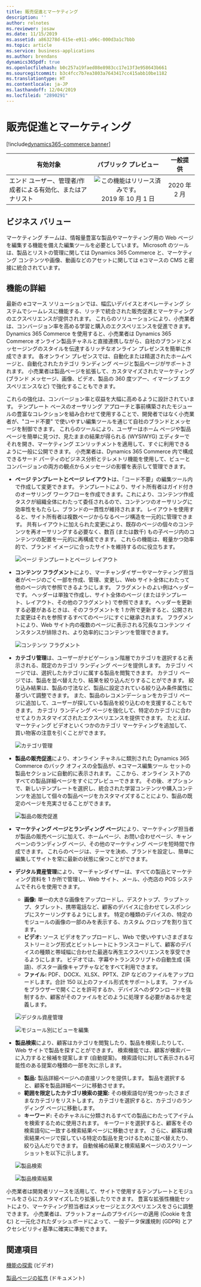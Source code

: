```yaml
---
title: 販売促進とマーケティング
description: ''
author: relnotes
ms.reviewer: josaw
ms.date: 11/15/2019
ms.assetid: a863278d-615e-e911-a96c-000d3a1c7bbb
ms.topic: article
ms.service: business-applications
ms.author: brendans
dynamics365pdf: true
ms.openlocfilehash: b0c257a19faed08e8983cc17e13f3e958643b661
ms.sourcegitcommit: b3c4fcc7b7ea3803a7643417cc415abb10be1182
ms.translationtype: HT
ms.contentlocale: ja-JP
ms.lasthandoff: 12/04/2019
ms.locfileid: "2890291"
---
```

# <a name="merchandising-and-marketing"></a>販売促進とマーケティング
[!include[dynamics365-commerce banner](../includes/dynamics365-commerce.md)]

| 有効対象    |  パブリック プレビュー | 一般提供 | 
| ---------- | :----------: |:----------: |
|エンド ユーザー、管理者/作成者による有効化、またはアナリスト|![この機能はリリース済みです。](/dynamics365-release-plan/media/green-checkmark.png "この機能はリリース済みです。") 2019 年 10 月 1 日| 2020 年 2 月|


## <a name="business-value"></a>ビジネス バリュー
<!-- bv start -->
マーケティング チームは、情報量豊富な製品やマーケティング用の Web ページを編集する機能を備えた編集ツールを必要としています。 Microsoft のツールは、製品とリストの管理に関しては Dynamics 365 Commerce と、マーケティング コンテンツや画像、動画などのアセットに関しては eコマースの CMS と密接に統合されています。
<!-- bv end -->



## <a name="feature-details"></a>機能の詳細
<!--feature detail start -->
最新の eコマース ソリューションでは、幅広いデバイスとオペレーティング システムでシームレスに機能する、リッチで統合された販売促進とマーケティングのエクスペリエンスが提供されます。 これらのソリューションにより、小売業者は、コンバージョン率を高める学習と購入のエクスペリエンスを促進できます。 Dynamics 365 Commerce を使用すると、小売業者は Dynamics 365 Commerce オンライン製品チャネルと直接連携しながら、自社のブランドとメッセージングのスタイルを伝達するリッチなオンライン プレゼンスを簡単に作成できます。 各オンライン プレゼンスでは、自動化または精選されたホームページと、自動化されたカテゴリ ランディング ページと製品ページがサポートされます。 小売業者は製品ページを拡張して、カスタマイズされたマーケティング (ブランド メッセージ、画像、ビデオ、製品の 360 度ツアー、イマーシブ エクスペリエンスなど) で強化することもできます。 

これらの強化は、コンバージョン率と収益を大幅に高めるように設計されています。 テンプレート ベースのオーサリング アプローチと事前構築されたモジュールの豊富なコレクションを組み合わせて使用することで、開発者ではなく小売業者が、"コード不要" で使いやすい編集ツールを通じて自社のブランドとメッセージを制御できます。 これらのツールにより、ユーザーはホーム ページや製品ページを簡単に見つけ、見たままの結果が得られる (WYSIWYG) エディターでそれを開き、マーケティング エンリッチメントを適用して、すぐに利用できるように一般に公開できます。 小売業者は、Dynamics 365 Commerce 内で構成できるサード パーティのビジネス分析とテレメトリ機能を使用して、ビューとコンバージョンの両方の観点からメッセージの影響を表示して管理できます。 

- **ページ テンプレートとページ レイアウト**は、「コード不要」の編集ツール内で作成して変更できます。 テンプレートにより、サイト所有者はガイド付きのオーサリング ワークフローを作成できます。これにより、コンテンツ作成タスクが組織全体にわたって委任されるので、コンテンツのオーサリングに効率性をもたらし、ブランドの一貫性が維持されます。 レイアウトを使用すると、サイト所有者は複数ページからなるページ構造を一元的に管理できます。 共有レイアウトに加えられた変更により、既存のページの個々のコンテンツを再オーサリングする必要なく、数百 (または数千) もの子ページ内のコンテンツの配置を一元的に再構成できます。 これらの機能は、軽量かつ効率的で、ブランド イメージに合ったサイトを維持するのに役立ちます。

  ![ページ テンプレートとページ レイアウト](media/page_templates_and_layouts.png "ページ テンプレートとページ レイアウト")

- **コンテンツ フラグメント**により、マーチャンダイザーやマーケティング担当者がページのごく一部を作成、管理、変更し、Web サイト全体にわたって他のページ内で参照できるようにします。 フラグメントのよい例はヘッダーです。 ヘッダーは単独で作成し、サイト全体のページ (またはテンプレート、レイアウト、その他のフラグメント) で参照できます。 ヘッダーを更新する必要があるときは、そのフラグメントを 1 か所で更新すると、公開された変更はそれを参照するすべてのページにすぐに継承されます。 フラグメントにより、Web サイト内の複数のページに表示される冗長なコンテンツ インスタンスが排除され、より効率的にコンテンツを管理できます。

  ![コンテンツ フラグメント](media/content_fragments.png "コンテンツ フラグメント")

- **カテゴリ管理**は、ユーザーがナビゲーション階層でカテゴリを選択すると表示される、既定のカテゴリ ランディング ページを提供します。 カテゴリ ページでは、選択したカテゴリに属する製品を閲覧できます。 カテゴリ ページでは、製品を並べ替えたり、結果を絞り込んだりすることができます。 絞り込み結果は、製品の寸法など、製品に設定されている絞り込み条件属性に基づいて調整できます。 また、製品のレコメンデーションをカテゴリ ページに追加して、ユーザーが探している製品を絞り込むのを支援することもできます。 カテゴリ ランディング ページを強化して、特定のカテゴリに合わせてよりカスタマイズされたエクスペリエンスを提供できます。 たとえば、マーケティング ビデオといくつかのカテゴリ マーケティングを追加して、買い物客の注意を引くことができます。

  ![カテゴリ管理](media/category_management.png "カテゴリ管理")

- **製品の販売促進**により、オンライン チャネルに類別された Dynamics 365 Commerce のバック オフィスの全製品が、eコマース編集ツール セットの製品セクションに自動的に表示されます。 ここから、オンライン ストアのすべての製品詳細ページをすぐにプレビューできます。 その後、オプションで、新しいテンプレートを選択し、統合された学習コンテンツや購入コンテンツを追加して個々の製品ページをカスタマイズすることにより、製品の既定のページを充実させることができます。

  ![製品の販売促進](media/product_merchandising.png "製品の販売促進")

- **マーケティング ページとランディング ページ**により、マーケティング担当者が製品の販売ページに加えて、ホームページ、お問い合わせページ、キャンペーンのランディング ページ、その他のマーケティング ページを短時間で作成できます。 これらのページは、テーマを決め、ブランドを設定し、簡単に編集してサイトを常に最新の状態に保つことができます。
- **デジタル資産管理**により、マーチャンダイザーは、すべての製品とマーケティング資料を 1 か所で管理し、Web サイト、メール、小売店の POS システムでそれらを使用できます。

  - **画像:** 単一の大きな画像をアップロードし、デスクトップ、ラップトップ、タブレット、携帯電話など、顧客のデバイスに合わせてレスポンシブにスケーリングするようにします。 特定の種類のデバイスの、特定のモジュールの画像の一部のみを表示する、カスタム クロップを割り当てます。
  - **ビデオ:** ソース ビデオをアップロードし、Web で使いやすいさまざまなストリーミング形式とビットレートにトランスコードして、顧客のデバイスの種類と帯域幅に合わせた最適な再生エクスペリエンスを享受できるようにします。 ビデオでは、字幕やトランスクリプトの自動生成 (英語)、ポスター画像キャプチャなどをすべて利用できます。
  - **ファイル:** PDF、DOCX、XLSX、PPTX、ZIP などのファイルをアップロードします。合計 150 以上のファイル形式をサポートします。 ファイルをブラウザーで開くことを許可するか、デバイスへのダウンロードを強制するか、顧客がそのファイルをどのように処理する必要があるかを定義します。

  ![デジタル資産管理](media/digital_asset_management_1.png "デジタル資産管理")

  ![モジュール別にビューを編集](media/digital_asset_management_2.png "モジュール別にビューを編集")

- **製品検索**により、顧客はカテゴリを閲覧したり、製品を検索したりして、Web サイトで製品を探すことができます。 検索機能では、顧客が検索バーに入力すると候補を提案します (自動提案)。 検索語句に対して表示される可能性のある提案の種類の一部を次に示します。 

  - **製品:** 製品詳細ページへの直接リンクを提供します。 製品を選択すると、顧客を製品詳細ページに移動させます。 
  - **範囲を限定したカテゴリ検索の提案:** その検索語句が見つかったさまざまなカテゴリをリストします。 カテゴリを選択すると、カテゴリのランディング ページに移動します。 
  - **キーワード:** そのチャネルに分類されるすべての製品にわたってアイテムを検索するために使用されます。 キーワードを選択すると、顧客をその検索語句に一致する検索結果ページに移動させます。 さらに、顧客は検索結果ページで探している特定の製品を見つけるために並べ替えたり、絞り込んだりできます。 自動候補の結果と検索結果ページのスクリーンショットを以下に示します。

  ![製品検索](media/product_search_1.png "製品検索")

  ![製品検索結果](media/product_search_2.png "製品検索結果")

小売業者は開発者リソースを活用して、サイトで使用するテンプレートとモジュールをさらにカスタマイズしたり拡張したりできます。 豊富な拡張性機能セットにより、マーケティング担当者はメッセージとエクスペリエンスをさらに調整できます。 小売業者は、プラットフォームのプライバシーの適用 (Cookie を含む) と一元化されたダッシュボードによって、一般データ保護規則 (GDPR) とアクセシビリティ基準に確実に準拠できます。
<!--feature detail end -->










## <a name="see-also"></a>関連項目
[機能の探索](https://aka.ms/ROGC19RW2ROV2) (ビデオ)

[製品ページの拡充](https://docs.microsoft.com/dynamics365/commerce/enrich-product-page) (ドキュメント)
